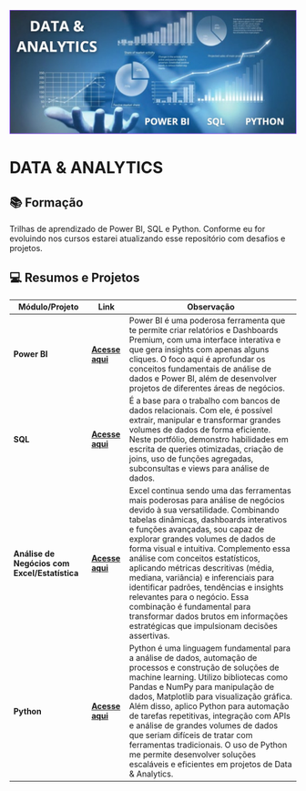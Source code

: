 ![Logo](/Data%20&%20Analytics.jpg)

# DATA & ANALYTICS

## 📚 Formação
Trilhas de aprendizado de Power BI, SQL e Python. Conforme eu for evoluindo nos cursos estarei atualizando esse repositório com desafios e projetos. 

## 💻 Resumos e Projetos

| Módulo/Projeto                             | Link          | Observação                                                                                        |
|--------------------------------------------|---------------|---------------------------------------------------------------------------------------------------|
| **Power BI**                 | **[Acesse aqui](/power%20bi/)** | Power BI é uma poderosa ferramenta que te permite criar relatórios e Dashboards Premium, com uma interface interativa e que gera insights com apenas alguns cliques. O foco aqui é aprofundar os conceitos fundamentais de análise de dados e Power BI, além de desenvolver projetos de diferentes áreas de negócios.  |
| **SQL**                 | **[Acesse aqui](/sql/)** |  É a base para o trabalho com bancos de dados relacionais. Com ele, é possível extrair, manipular e transformar grandes volumes de dados de forma eficiente. Neste portfólio, demonstro habilidades em escrita de queries otimizadas, criação de joins, uso de funções agregadas, subconsultas e views para análise de dados. |
| **Análise de Negócios com Excel/Estatística**                 | **[Acesse aqui](/estatistica-excel/)** | Excel continua sendo uma das ferramentas mais poderosas para análise de negócios devido à sua versatilidade. Combinando tabelas dinâmicas, dashboards interativos e funções avançadas, sou capaz de explorar grandes volumes de dados de forma visual e intuitiva. Complemento essa análise com conceitos estatísticos, aplicando métricas descritivas (média, mediana, variância) e inferenciais para identificar padrões, tendências e insights relevantes para o negócio. Essa combinação é fundamental para transformar dados brutos em informações estratégicas que impulsionam decisões assertivas.  |
| **Python**                 | **[Acesse aqui](/python/)** | Python é uma linguagem fundamental para a análise de dados, automação de processos e construção de soluções de machine learning. Utilizo bibliotecas como Pandas e NumPy para manipulação de dados, Matplotlib para visualização gráfica. Além disso, aplico Python para automação de tarefas repetitivas, integração com APIs e análise de grandes volumes de dados que seriam difíceis de tratar com ferramentas tradicionais. O uso de Python me permite desenvolver soluções escaláveis e eficientes em projetos de Data & Analytics.  |